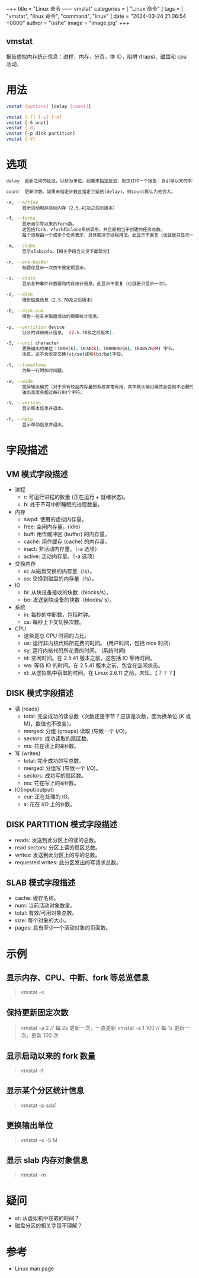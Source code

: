 +++
title = "Linux 命令 —— vmstat"
categories = [ "Linux 命令" ]
tags = [ "vmstat", "linux 命令", "command", "linux" ]
date = "2024-03-24 21:06:54 +0800"
author = "isshe"
image = "image.jpg"
+++


vmstat
---

报告虚拟内存统计信息：进程，内存，分页，块 IO，陷阱 (traps)、磁盘和 cpu 活动。

# 用法
```bash
vmstat [options] [delay [count]]

vmstat [-f] [-s] [-m]
vmstat [-S unit]
vmstat [-d]
vmstat [-p disk partition]
vmstat [-V]
```

# 选项
```bash
delay  更新之间的延迟，以秒为单位。如果未指定延迟，则仅打印一个报告：自引导以来的平均值。

count  更新次数。如果未指定计数且指定了延迟(delay)，则count默认为无穷大。

-a, --active
      显示活动和非活动内存（2.5.41及之后的版本）

-f, --forks
      显示自引导以来的fork数。
      这包括fork，vfork和clone系统调用，并且是相当于创建的任务总数。
      每个进程由一个或多个任务表示，具体取决于线程用法。此显示不重复（也就是只显示一次）。

-m, --slabs
      显示slabinfo。【相关字段含义见下面部分】

-n, --one-header
      标题仅显示一次而不是定期显示。

-s, --stats
      显示各种事件计数器和内存统计信息。此显示不重复（也就是只显示一次）。

-d, --disk
      报告磁盘信息（2.5.70及之后版本）

-D, --disk-sum
      报告一些有关磁盘活动的摘要统计信息。

-p, --partition device
      分区的详细统计信息。 (2.5.70及之后版本).

-S, --unit character
      更换输出的单位：1000(k)，1024(K)，1000000(m)，1048576(M) 字节。
      注意，这不会改变交换(si/so)或块(bi/bo)字段。

-t, --timestamp
      为每一行附加时间戳。

-w, --wide
      宽屏输出模式（对于具有较高内存量的系统非常有用，其中默认输出模式会受到不必要的列断裂影响）。
      输出宽度会超过每行80个字符。

-V, --version
      显示版本信息并退出。

-h, --help
      显示帮助信息并退出。

```

# 字段描述
## VM 模式字段描述
* 进程
    * r: 可运行进程的数量 (正在运行 + 就绪状态)。
    * b: 处于不可中断睡眠的进程数量。
* 内存
    * swpd: 使用的虚拟内存量。
    * free: 空闲内存量。(idle)
    * buff: 用作缓冲区 (buffer) 的内存量。
    * cache: 用作缓存 (cache) 的内存量。
    * inact: 非活动内存量。（-a 选项）
    * active: 活动内存量。（-a 选项）
* 交换内存
    * si: 从磁盘交换的内存量（/s）。
    * so: 交换到磁盘的内存量（/s）。
* IO
    * bi: 从块设备接收的块数（blocks/s）。
    * bo: 发送到块设备的块数（blocks/ s）。
* 系统
    * in: 每秒的中断数，包括时钟。
    * cs: 每秒上下文切换次数。
* CPU
    * 这些是总 CPU 时间的占比。
    * us: 运行非内核代码所花费的时间。  (用户时间，包括 nice 时间)
    * sy: 运行内核代码所花费的时间。  (系统时间)
    * id: 空闲时间。在 2.5.41 版本之前，这包括 IO 等待时间。
    * wa: 等待 IO 的时间。在 2.5.41 版本之前，包含在空闲状态。
    * st: 从虚拟机中窃取的时间。在 Linux 2.6.11 之前，未知。【？？？】

## DISK 模式字段描述
* 读 (reads)
    * total: 完全成功的读总数（次数还是字节？应该是次数，因为换单位 (K 或 M)，数值也不改变）。
    * merged: 分组 (groups) 读取 (导致一个 I/O)。
    * sectors: 成功读取的扇区数。
    * ms: 花在读上的`毫秒`数。
* 写 (writes)
    * total: 完全成功的写总数。
    * merged: 分组写 (导致一个 I/O)。
    * sectors: 成功写的扇区数。
    * ms: 花在写上的`毫秒`数。
* IO(input/output)
    * cur: 正在处理的 IO。
    * s: 花在 I/O 上的`秒`数。

## DISK PARTITION 模式字段描述
* reads: 发送到此分区上的读的总数。
* read sectors: 分区上读的扇区总数。
* writes: 发送到此分区上的写的总数。
* requested writes: 此分区发出的写请求总数。

## SLAB 模式字段描述
* cache: 缓存名称。
* num: 当前活动对象数量。
* total: 有效/可用对象总数。
* size: 每个对象的大小。
* pages: 具有至少一个活动对象的页面数。

# 示例
## 显示内存、CPU、中断、fork 等总览信息
> vmstat -s

## 保持更新固定次数 
> vmstat -a 2       // 每 2s 更新一次，一直更新
> vmstat -a 1 100   // 每 1s 更新一次，更新 100 次

## 显示启动以来的 fork 数量
> vmstat -f

## 显示某个分区统计信息
> vmstat -p sda1

## 更换输出单位
> vmstat -s -S M

## 显示 slab 内存对象信息
> vmstat -m

# 疑问
* st: 从虚拟机中窃取的时间？
* 磁盘分区的相关字段不理解？

# 参考
* Linux man page
